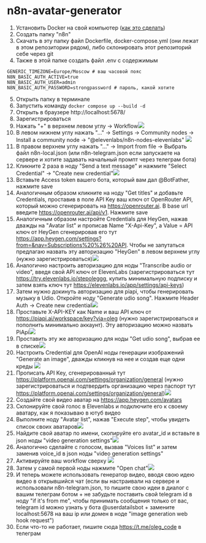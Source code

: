 # n8n-avatar-generator

1. Установить Docker на свой компьютер ([как это сделать](https://docs.docker.com/desktop/setup/install/mac-install/))
2. Создать папку "n8n"
3. Скачать в эту папку файл Dockerfile, docker-compose.yml (они лежат в этом репозитории рядом), либо склонировать этот репозиторий себе через git
4. Также в этой папке создать файл .env с содержимым 
```.env
GENERIC_TIMEZONE=Europe/Moscow # ваш часовой пояс
N8N_BASIC_AUTH_ACTIVE=true
N8N_BASIC_AUTH_USER=admin 
N8N_BASIC_AUTH_PASSWORD=strongpassword # пароль, какой хотите
```
5. Открыть папку в терминале
6. Запустить команду ```docker compose up --build -d```
8. Открыть в браузере http://localhost:5678/
9. Зарегистрироваться
10. Нажать "+" в верхнем левом углу -> Workflow![](./images/1.png)
11. В левом нижнем углу нажать "..." -> Settings -> Community nodes -> Install a community node -> "@elevenlabs/n8n-nodes-elevenlabs" ![](./images/2.png)
12. В правом верхнем углу нажать "..." -> Import from file -> Выбрать файл n8n-local.json (или n8n-telegram.json если запускаете на сервере и хотите задавать начальный промпт через телеграм бота)
13. Кликните 2 раза в ноду "Send a text message" и нажмите "Select Credential" -> "Create new credential"![](./images/3.png)
14. Вставьте Access token вашего бота, который вам дал @BotFather, нажмите save
15. Аналогичным образом кликните на ноду "Get titles" и добавьте Credentials, проставив в поле API Key ваш ключ от OpenRouter API, который можно сгенерировать на https://openrouter.ai. В base url введите https://openrouter.ai/api/v1. Нажмите save
16. Аналогичным образом настройте Credentials для HeyGen, нажав дважды на "Avatar list" и прописав Name "X-Api-Key", а Value = API ключ от HeyGen сгенерировав его тут https://app.heygen.com/settings?from=&nav=Subscriptions%20%26%20API. Чтобы не запутаться предлагаю назвать эту авторизацию "HeyGen" в левом верхнем углу (нужно зарегистрироваться)![](./images/4.png)
17. Аналогично настроить авторизацию для ноды "Transcribe audio or video", введя свой API ключ от ElevenLabs (зарегистрироваться тут https://try.elevenlabs.io/stepoleggg, купить минимальную подписку и затем взять ключ тут https://elevenlabs.io/app/settings/api-keys)
18. Затем нужно докинуть авторизацию для piapi, чтобы генерировать музыку в Udio. Откройте ноду "Generate udio song". Нажмите Header Auth -> Create new credential![](./images/5.png)
19. Проставьте X-API-KEY как Name и ваш API ключ от https://piapi.ai/workspace/key?via=oleg (нужно зарегистрироваться и пополнить минимально аккаунт). Эту авторизацию можно назвать PiApi![](./images/6.png)
20. Проставить эту же авторизацию для ноды "Get udio song", выбрав ее в списке![](./images/7.png)
21. Настроить Credential для OpenAI ноды генерации изображений "Generate an image", дважды кликнув на нее и создав еще одни креды ![](./images/8.png)
22. Прописать API Key, сгенерированный тут https://platform.openai.com/settings/organization/general (нужно зарегистрироваться и подтвердить организацию через паспорт тут https://platform.openai.com/settings/organization/general)![](./images/9.png)
23. Создайте свой видео аватар на https://app.heygen.com/avatars
24. Склонируйте свой голос в Elevenlabs и подключите его к своему аватару, как я показываю в ютуб видео
25. Выполните ноду "Avatar list", нажав "Execute step", чтобы увидеть список своих аватаров![](./images/10.png)
26. Найдите свой аватар по имени, скопируйте его avatar_id и вставьте в json ноды "video generation settings"![](./images/11.png)
27. Аналогично сделайте с голосом, вызвав "Voices list" и затем заменив voice_id в json ноды "video generation settings"
28. Активируйте ваш workflow сверху ![](./images/12.png)
29. Затем у самой первой ноды нажмите "Open chat"![](./images/13.png)
30. И теперь можете использовать генератор видео, вводя свою идею видео в открывшийся чат (если вы настраивали на сервере и использовали n8n-telegram.json, то пишите свою идеи в диалог с вашим телеграм ботом + не забудьте поставить свой telegram id в ноду "if it's from me", чтобы принимать сообщения только от вас, telegram id можно узнать у бота @userdatailsbot + замените localhost:5678 на ваш ip или домен в ноде "image generation web hook request")
31. Если что-то не работает, пишите сюда https://t.me/oleg_code в телеграм
